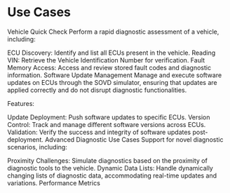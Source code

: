 # Use Cases
Vehicle Quick Check
Perform a rapid diagnostic assessment of a vehicle, including:

ECU Discovery: Identify and list all ECUs present in the vehicle.
Reading VIN: Retrieve the Vehicle Identification Number for verification.
Fault Memory Access: Access and review stored fault codes and diagnostic information.
Software Update Management
Manage and execute software updates on ECUs through the SOVD simulator, ensuring that updates are applied correctly and do not disrupt diagnostic functionalities.

Features:

Update Deployment: Push software updates to specific ECUs.
Version Control: Track and manage different software versions across ECUs.
Validation: Verify the success and integrity of software updates post-deployment.
Advanced Diagnostic Use Cases
Support for novel diagnostic scenarios, including:

Proximity Challenges: Simulate diagnostics based on the proximity of diagnostic tools to the vehicle.
Dynamic Data Lists: Handle dynamically changing lists of diagnostic data, accommodating real-time updates and variations.
Performance Metrics